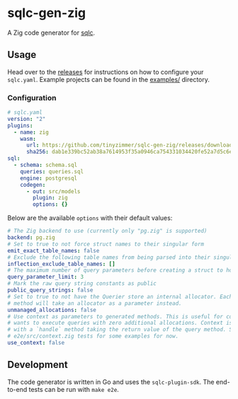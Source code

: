 # sqlc-gen-zig

A Zig code generator for [sqlc](https://sqlc.dev/).

## Usage

Head over to the [releases](https://github.com/tinyzimmer/sqlc-gen-zig/releases/latest) for instructions on how to configure your `sqlc.yaml`.
Example projects can be found in the [examples/](examples/) directory.

### Configuration

```yaml
# sqlc.yaml
version: "2"
plugins:
  - name: zig
    wasm:
      url: https://github.com/tinyzimmer/sqlc-gen-zig/releases/download/v0.0.8/sqlc-gen-zig.wasm
      sha256: dab1e339bc52ab38a7614953f35a0946ca754331034420fe52a7d5c6e4bd6440
sql:
  - schema: schema.sql
    queries: queries.sql
    engine: postgresql
    codegen:
      - out: src/models
        plugin: zig
        options: {}
```

Below are the available `options` with their default values:

```yaml
# The Zig backend to use (currently only "pg.zig" is supported)
backend: pg.zig
# Set to true to not force struct names to their singular form
emit_exact_table_names: false
# Exclude the following table names from being parsed into their singular form
inflection_exclude_table_names: []
# The maximum number of query parameters before creating a struct to hold them
query_parameter_limit: 3
# Mark the raw query string constants as public
public_query_strings: false
# Set to true to not have the Querier store an internal allocator. Each query
# method will take an allocator as a parameter instead.
unmanaged_allocations: false
# Use context as parameters to generated methods. This is useful for code that
# wants to execute queries with zero additional allocations. Context is a struct
# with a `handle` method taking the return value of the query method. See the
# e2e/src/context.zig tests for some examples for now.
use_context: false
```

## Development

The code generator is written in Go and uses the `sqlc-plugin-sdk`.
The end-to-end tests can be run with `make e2e`.
